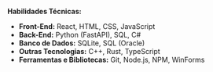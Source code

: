 **Habilidades Técnicas:**
- **Front-End:** React, HTML, CSS, JavaScript
- **Back-End:** Python (FastAPI), SQL, C#
- **Banco de Dados:** SQLite, SQL (Oracle)
- **Outras Tecnologias:** C++, Rust, TypeScript
- **Ferramentas e Bibliotecas:** Git, Node.js, NPM, WinForms
